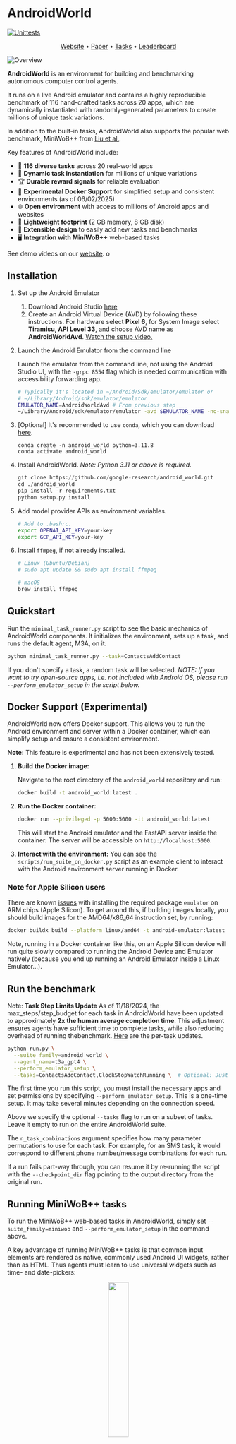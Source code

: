 # AndroidWorld

<!-- mdlint off(WHITESPACE_LINE_LENGTH) -->

[![Unittests](https://github.com/google-research/android_world/actions/workflows/pytest.yml/badge.svg)](https://github.com/google-research/android_world/actions/workflows/pytest.yml)

<p align="center">
<a href="https://google-research.github.io/android_world/">Website</a> •
<a href="https://arxiv.org/pdf/2405.14573">Paper</a> •
<a href="https://google-research.github.io/android_world/task_list.html">Tasks</a> •
<a href="https://docs.google.com/spreadsheets/d/1cchzP9dlTZ3WXQTfYNhh3avxoLipqHN75v1Tb86uhHo/edit?gid=0#gid=0">Leaderboard</a>
</p>

![Overview](assets/overview.png)

**AndroidWorld** is an environment for building and benchmarking autonomous
computer control agents.

It runs on a live Android emulator and contains a highly reproducible benchmark
of 116 hand-crafted tasks across 20 apps, which are dynamically instantiated
with randomly-generated parameters to create millions of unique task variations.

In addition to the built-in tasks, AndroidWorld also supports the popular web benchmark, MiniWoB++ from [Liu et al.](http://arxiv.org/abs/1802.08802).

Key features of AndroidWorld include:

* 📝 **116 diverse tasks** across 20 real-world apps
* 🎲 **Dynamic task instantiation** for millions of unique variations
* 🏆 **Durable reward signals** for reliable evaluation
* 🐳 **Experimental Docker Support** for simplified setup and consistent environments (as of 06/02/2025)
* 🌐 **Open environment** with access to millions of Android apps and websites
* 💾 **Lightweight footprint** (2 GB memory, 8 GB disk)
* 🔧 **Extensible design** to easily add new tasks and benchmarks
* 🖥️ **Integration with MiniWoB++** web-based tasks

See demo videos on our [website](https://google-research.github.io/android_world/).
o

## Installation

1. Set up the Android Emulator
   1. Download Android Studio [here](https://developer.android.com/studio?gad_source=1&gclid=Cj0KCQjw3ZayBhDRARIsAPWzx8oLcadBD0vAq8xmUutaunLGSzhgEtLz4xVZ_SpV4G0xJazS7LxQkDsaAuveEALw_wcB&gclsrc=aw.ds)
   2. Create an Android Virtual Device (AVD) by following these instructions. For hardware select **Pixel 6**, for System Image select **Tiramisu, API Level 33**, and choose AVD name as **AndroidWorldAvd**. [Watch the setup video.](https://github.com/google-research/android_world/assets/162379927/efc33980-8b36-44be-bb2b-a92d4c334a50)

1. Launch the Android Emulator from the command line

    Launch the emulator from the command line, not using the Android Studio UI,
    with the `-grpc 8554` flag which is needed communication with accessibility
    forwarding app.

    ```bash
    # Typically it's located in ~/Android/Sdk/emulator/emulator or
    # ~/Library/Android/sdk/emulator/emulator
    EMULATOR_NAME=AndroidWorldAvd # From previous step
    ~/Library/Android/sdk/emulator/emulator -avd $EMULATOR_NAME -no-snapshot -grpc 8554
    ```

1. [Optional] It's recommended to use `conda`, which you can download [here](https://docs.anaconda.com/free/miniconda/miniconda-install/).

    ```
    conda create -n android_world python=3.11.8
    conda activate android_world
    ```

1. Install AndroidWorld. *Note: Python 3.11 or above is required.*

    ```python
    git clone https://github.com/google-research/android_world.git
    cd ./android_world
    pip install -r requirements.txt
    python setup.py install
    ```

1. Add model provider APIs as environment variables.

    ```bash
    # Add to .bashrc.
    export OPENAI_API_KEY=your-key
    export GCP_API_KEY=your-key
    ```

1. Install `ffmpeg`, if not already installed.

    ```bash
    # Linux (Ubuntu/Debian)
    # sudo apt update && sudo apt install ffmpeg

    # macOS
    brew install ffmpeg
    ```

## Quickstart

Run the `minimal_task_runner.py` script to see the basic mechanics of
AndroidWorld components. It initializes the environment, sets up a task, and
runs the default agent, M3A, on it.
```bash
python minimal_task_runner.py --task=ContactsAddContact
```

If you don't specify a task, a random task will be selected. *NOTE: If you want
to try open-source apps, i.e. not included with Android OS, please run
`--perform_emulator_setup` in the script below.*

## Docker Support (Experimental)

AndroidWorld now offers Docker support. This allows you to run the Android
environment and server within a Docker container, which can simplify setup and
ensure a consistent environment.

**Note:** This feature is experimental and has not been extensively tested.

1.  **Build the Docker image:**

    Navigate to the root directory of the `android_world` repository and run:
    ```bash
    docker build -t android_world:latest .
    ```

2.  **Run the Docker container:**
    ```bash
    docker run --privileged -p 5000:5000 -it android_world:latest
    ```
    This will start the Android emulator and the FastAPI server inside the
    container. The server will be accessible on `http://localhost:5000`.

3.  **Interact with the environment:**
    You can see the `scripts/run_suite_on_docker.py` script as an example client
    to interact with the Android environment server running in Docker.

### Note for Apple Silicon users

There are known [issues](https://github.com/amrsa1/Android-Emulator-image/issues/10) with installing the required package `emulator` on ARM chips (Apple Silicon). To get around this, if building images locally, you should build images for the AMD64/x86_64 instruction set, by running:
```bash
docker buildx build --platform linux/amd64 -t android-emulator:latest .
```

Note, running in a Docker container like this, on an Apple Silicon device will run quite slowly compared to running the Android
Device and Emulator natively (because you end up running an Android Emulator inside a Linux Emulator...).

## Run the benchmark

Note: **Task Step Limits Update**
As of 11/18/2024, the max_steps/step_budget for each task in AndroidWorld have been updated to approximately **2x the human average completion time**. This adjustment ensures agents have sufficient time to complete tasks, while also reducing overhead of running thebenchmark. [Here](https://docs.google.com/spreadsheets/d/1KF-vY0Uy47o0mnursvs-HmS6hreU6U3rPrAjgEfjMK4/edit?usp=sharing) are the per-task updates.

```bash
python run.py \
  --suite_family=android_world \
  --agent_name=t3a_gpt4 \
  --perform_emulator_setup \
  --tasks=ContactsAddContact,ClockStopWatchRunning \  # Optional: Just run on a subset.
```

The first time you run this script, you must install the necessary apps and set
permissions by specifying `--perform_emulator_setup`. This is a one-time setup.
It may take several minutes depending on the connection speed.

Above we specify the optional `--tasks` flag to run on a subset of tasks. Leave
it empty to run on the entire AndroidWorld suite.

The `n_task_combinations` argument specifies how many parameter permutations to
use for each task. For example, for an SMS task, it would correspond to
different phone number/message combinations for each run.

If a run fails part-way through, you can resume it by re-running the script with
the `--checkpoint_dir` flag pointing to the output directory from the original
run.

## Running MiniWoB++ tasks

To run the MiniWoB++ web-based tasks in AndroidWorld, simply set
`--suite_family=miniwob` and `--perform_emulator_setup` in the command above.

A key advantage of running MiniWoB++ tasks is that common input elements are
rendered as native, commonly used Android UI widgets, rather than as HTML. Thus
agents must learn to use universal widgets such as time- and date-pickers:

<p align="center">
   <img src="assets/miniwob.png" style="width:30%">
</p>

## Create your own agent

In addition to the agents we provide [here](https://github.com/google-research/android_world/tree/main/android_world/agents), you can also easily create your own agent and run the benchmark with it as follows.

1. Create an agent class that inherits from [EnvironmentInteractingAgent](https://github.com/google-research/android_world/blob/6e4feb00702735c9a7485f4ae714528a058cb2b7/android_world/agents/base_agent.py#L39C1-L39C44) and implement the [step](https://github.com/google-research/android_world/blob/6e4feb00702735c9a7485f4ae714528a058cb2b7/android_world/agents/base_agent.py#L116) method.
In the current workflow, the agent tries to complete a task in a for loop. In each round, the [step](https://github.com/google-research/android_world/blob/6e4feb00702735c9a7485f4ae714528a058cb2b7/android_world/agents/base_agent.py#L116) method will be called and this is where you implement your agent's logic. A typical approach involves first gathering information like the current screenshot, the UI elements (like buttons, icons) through the AndroidEnv instance within the agent, selecting one of the [supported actions](https://github.com/google-research/android_world/blob/main/android_world/env/json_action.py), executing it through the AndroidEnv and returning an [AgentInteractionResult](https://github.com/google-research/android_world/blob/6e4feb00702735c9a7485f4ae714528a058cb2b7/android_world/agents/base_agent.py#L26). The `done` property on AgentInteractionResult should be set to true to indicate that the task is finished.

2. Import your agent in [run.py](https://github.com/google-research/android_world/blob/main/run.py) and also add it into the [_get_agent](https://github.com/google-research/android_world/blob/15471441ac306ff08bca87454b1b546ae81db7af/run.py#L147) method which takes in your agent's name and return an instance of it.

3. Now you can run the benchmark with your new agent using the command above with the `agent_name` flag changed to your agent's name.

## Adding new tasks

Please see [the guide](https://github.com/google-research/android_world/blob/main/docs/tasks_guide.md) on adding new tasks to AndroidWorld.

## Citation

If you use our environment or data, please cite our paper:

```
@misc{rawles2024androidworlddynamicbenchmarkingenvironment,
      title={AndroidWorld: A Dynamic Benchmarking Environment for Autonomous Agents},
      author={Christopher Rawles and Sarah Clinckemaillie and Yifan Chang and Jonathan Waltz and Gabrielle Lau and Marybeth Fair and Alice Li and William Bishop and Wei Li and Folawiyo Campbell-Ajala and Daniel Toyama and Robert Berry and Divya Tyamagundlu and Timothy Lillicrap and Oriana Riva},
      year={2024},
      eprint={2405.14573},
      archivePrefix={arXiv},
      primaryClass={cs.AI},
      url={https://arxiv.org/abs/2405.14573},
}
```

*This is not an officially supported Google product.*
